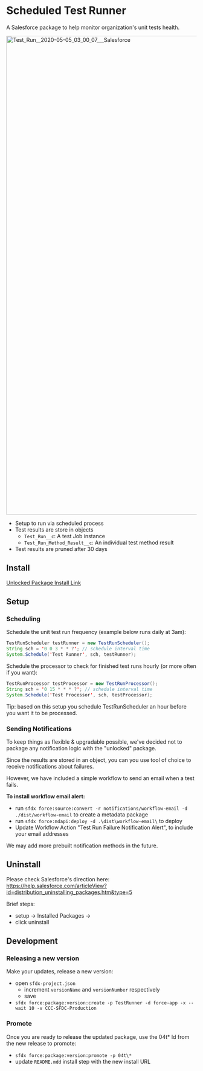 # Scheduled Test Runner

A Salesforce package to help monitor organization's unit tests health.

<img width="1264" alt="Test_Run__2020-05-05_03_00_07___Salesforce" src="https://user-images.githubusercontent.com/5217568/81127689-3c223900-8efc-11ea-94ab-7bfb34a4c957.png">

-   Setup to run via scheduled process
-   Test results are store in objects
    -   `Test_Run__c`: A test Job instance
    -   `Test_Run_Method_Result__c`: An individual test method result
-   Test results are pruned after 30 days

## Install

[Unlocked Package Install Link](https://login.salesforce.com/packaging/installPackage.apexp?p0=04t1C000000lICDQA2)

## Setup

### Scheduling

Schedule the unit test run frequency (example below runs daily at 3am):

```java
TestRunScheduler testRunner = new TestRunScheduler();
String sch = '0 0 3 * * ?'; // schedule interval time
System.Schedule('Test Runner', sch, testRunner);
```

Schedule the processor to check for finished test runs hourly (or more often if you want):

```java
TestRunProcessor testProcessor = new TestRunProcessor();
String sch = '0 15 * * * ?'; // schedule interval time
System.Schedule('Test Processor', sch, testProcessor);
```

Tip: based on this setup you schedule TestRunScheduler an hour before you want it to be processed.

### Sending Notifications

To keep things as flexible & upgradable possible, we've decided not to package any notification logic with the "unlocked" package.

Since the results are stored in an object, you can you use tool of choice to receive notifications about failures.

However, we have included a simple workflow to send an email when a test fails.

**To install workflow email alert:**

-   run `sfdx force:source:convert -r notifications/workflow-email -d ./dist/workflow-email` to create a metadata package
-   run `sfdx force:mdapi:deploy -d .\dist\workflow-email\` to deploy
-   Update Workflow Action "Test Run Failure Notification Alert", to include your email addresses

We may add more prebuilt notification methods in the future.

## Uninstall

Please check Salesforce's direction here: https://help.salesforce.com/articleView?id=distribution_uninstalling_packages.htm&type=5

Brief steps:

-   setup -> Installed Packages ->
-   click uninstall

## Development

### Releasing a new version

Make your updates, release a new version:

-   open `sfdx-project.json`
    -   increment `versionName` and `versionNumber` respectively
    -   save
-   `sfdx force:package:version:create -p TestRunner -d force-app -x --wait 10 -v CCC-SFDC-Production`

### Promote

Once you are ready to release the updated package, use the 04t\* Id from the new release to promote:

-   `sfdx force:package:version:promote -p 04t\*`
-   update `README.mdd` install step with the new install URL
